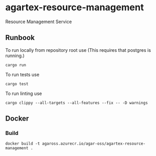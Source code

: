 # agartex-resource-management

Resource Management Service

## Runbook

To run locally from repository root use (This requires that postgres is running.)

```
cargo run
```

To run tests use
```
cargo test
```

To run linting use
```
cargo clippy --all-targets --all-features --fix -- -D warnings
```

## Docker

### Build
```
docker build -t agaross.azurecr.io/agar-oss/agartex-resource-management .
```
